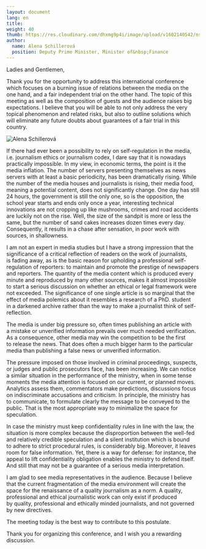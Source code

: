```yaml
---
layout: document
lang: en
title:
weight: 40
thumb: https://res.cloudinary.com/dhxmg9p4i/image/upload/v1602140542/nsz/embed-schillerova.jpg
author:
  name: Alena Schillerová
  position: Deputy Prime Minister, Minister of&nbsp;Finance
---
```


Ladies and Gentlemen,

Thank you for the opportunity to&nbsp;address this international conference which focuses on&nbsp;a burning issue of&nbsp;relations between the media on&nbsp;the one hand, and a&nbsp;fair independent trial on&nbsp;the other hand. The topic of&nbsp;this meeting as&nbsp;well as&nbsp;the composition of&nbsp;guests and the audience raises big expectations. I&nbsp;believe that you will be&nbsp;able to&nbsp;not only address the very topical phenomenon and related risks, but also to&nbsp;outline solutions which will eliminate any future doubts about guarantees of&nbsp;a fair trial in&nbsp;this country.

![Alena Schillerová](/blog/assets/img/schillerova.jpeg)

If&nbsp;there had ever been a&nbsp;possibility to&nbsp;rely on&nbsp;self-regulation in&nbsp;the media, i.e. journalism ethics or&nbsp;journalism codex, I&nbsp;dare say that it&nbsp;is nowadays practically impossible. In&nbsp;my view, in&nbsp;economic terms, the point is&nbsp;it the media inflation. The number of&nbsp;servers presenting themselves as&nbsp;news servers with at&nbsp;least a&nbsp;basic periodicity, has been dramatically rising. While the number of&nbsp;the media houses and journalists is&nbsp;rising, their media food, meaning a&nbsp;potential content, does not significantly change. One day has still 24&nbsp;hours, the government is&nbsp;still the only one, so&nbsp;is the opposition, the school year starts and ends only once a&nbsp;year, interesting technical innovations are not cropping up&nbsp;like mushrooms, crimes and road accidents are luckily not on&nbsp;the rise. Well, the size of&nbsp;the sandpit is&nbsp;more or&nbsp;less the same, but the number of&nbsp;sand cakes increases dozen times every day. Consequently, it&nbsp;results in&nbsp;a chase after sensation, in&nbsp;poor work with sources, in&nbsp;shallowness.

I&nbsp;am not an&nbsp;expert in&nbsp;media studies but I&nbsp;have a&nbsp;strong impression that the significance of&nbsp;a critical reflection of&nbsp;readers on&nbsp;the work of&nbsp;journalists, is&nbsp;fading away, as&nbsp;is the basic reason for upholding a&nbsp;professional self-regulation of&nbsp;reporters: to&nbsp;maintain and promote the prestige of&nbsp;newspapers and reporters. The quantity of&nbsp;the media content which is&nbsp;produced every minute and reproduced by&nbsp;many other sources, makes it&nbsp;almost impossible to&nbsp;start a&nbsp;serious discussion on&nbsp;whether an&nbsp;ethical or&nbsp;legal framework were not exceeded. The significance of&nbsp;one single article is&nbsp;so marginal that the effect of&nbsp;media polemics about it&nbsp;resembles a&nbsp;research of&nbsp;a PhD. student in&nbsp;a darkened archive rather than the way to&nbsp;make a&nbsp;journalist think of&nbsp;self-reflection.

The media is&nbsp;under big pressure so, often times publishing an&nbsp;article with a&nbsp;mistake or&nbsp;unverified information prevails over much needed verification. As&nbsp;a consequence, other media may win the competition to&nbsp;be the first to&nbsp;release the news. That does often a&nbsp;much bigger harm to&nbsp;the particular media than publishing a&nbsp;false news or&nbsp;unverified information.

The pressure imposed on&nbsp;those involved in&nbsp;criminal proceedings, suspects, or&nbsp;judges and public prosecutors face, has been increasing. We&nbsp;can notice a&nbsp;similar situation in&nbsp;the performance of&nbsp;the ministry, when in&nbsp;some tense moments the media attention is&nbsp;focused on&nbsp;our current, or&nbsp;planned moves. Analytics assess them, commentators make predictions, discussions focus on&nbsp;indiscriminate accusations and criticism. In&nbsp;principle, the ministry has to&nbsp;communicate, to&nbsp;formulate clearly the message to&nbsp;be conveyed to&nbsp;the public. That is&nbsp;the most appropriate way to&nbsp;minimalize the space for speculation.

In&nbsp;case the ministry must keep confidentiality rules in&nbsp;line with the law, the situation is&nbsp;more complex because the disproportion between the well-fed and relatively credible speculation and a&nbsp;silent institution which is&nbsp;bound to&nbsp;adhere to&nbsp;strict procedural rules, is&nbsp;considerably big. Moreover, it&nbsp;leaves room for false information. Yet, there is&nbsp;a way for defense: for instance, the appeal to&nbsp;lift confidentiality obligation enables the ministry to&nbsp;defend itself. And still that may not be&nbsp;a guarantee of&nbsp;a serious media interpretation.

I&nbsp;am glad to&nbsp;see media representatives in&nbsp;the audience. Because I&nbsp;believe that the current fragmentation of&nbsp;the media environment will create the space for the renaissance of&nbsp;a quality journalism as&nbsp;a norm. A&nbsp;quality, professional and ethical journalistic work can only exist if&nbsp;produced by&nbsp;quality, professional and ethically minded journalists, and not governed by&nbsp;new directives.

The meeting today is&nbsp;the best way to&nbsp;contribute to&nbsp;this postulate.

Thank you for organizing this conference, and I&nbsp;wish you a&nbsp;rewarding discussion.
